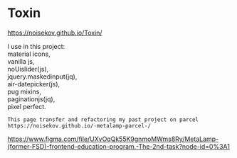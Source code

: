 # Toxin

https://noisekov.github.io/Toxin/

I use in this project:<br> material icons,<br> vanilla js,<br> noUislider(js),<br> jquery.maskedinput(jq),<br> air-datepicker(js),<br> pug mixins,<br> paginationjs(jq),<br> pixel perfect.


```This page transfer and refactoring my past project on parcel https://noisekov.github.io/-metalamp-parcel-/```

https://www.figma.com/file/UXyOqQk55K9gnmoMWms8Ry/MetaLamp-(former-FSD)-frontend-education-program.-The-2nd-task?node-id=0%3A1
